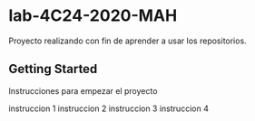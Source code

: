 # lab-4C24-2020-MAH

Proyecto realizando con fin de aprender a usar los repositorios.

## Getting Started

Instrucciones para empezar el proyecto

instruccion 1
instruccion 2
instruccion 3
instruccion 4

 
